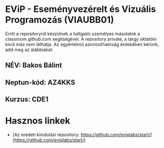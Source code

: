 # EViP - Eseményvezérelt és Vizuális Programozás (VIAUBB01)

Erről a repositoryról készülnek a hallgatói személyes másolatok a classroom.github.com segítségével.
A repository private, a tárgy oktatóin kívül más nem láthatja.
Az egyértelmű azonosíthatóság érdekében kérünk, add meg az alábbiakat:

## NÉV: Bakos Bálint
## Neptun-kód: AZ4KKS
## Kurzus: CDE1

# Hasznos linkek 

- [Az eredeti kiindulási repository: https://github.com/eviplabs/start/](https://github.com/eviplabs/start/)
